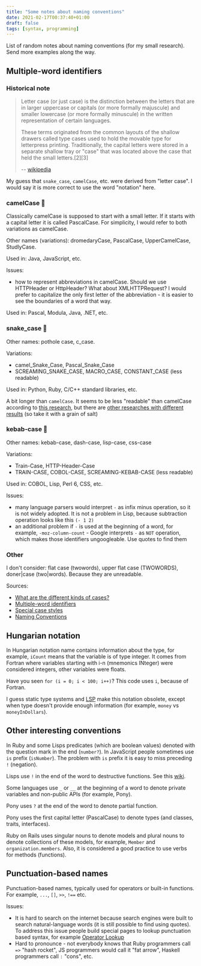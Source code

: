 ```yaml
---
title: "Some notes about naming conventions"
date: 2021-02-17T00:37:40+01:00
draft: false
tags: [syntax, programming]
---
```


List of random notes about naming conventions (for my small research). Send more examples along the way.

<!--more-->

## Multiple-word identifiers

### Historical note

> Letter case (or just case) is the distinction between the letters that are in larger uppercase or capitals (or more formally majuscule) and smaller lowercase (or more formally minuscule) in the written representation of certain languages.
>
> These terms originated from the common layouts of the shallow drawers called type cases used to hold the movable type for letterpress printing. Traditionally, the capital letters were stored in a separate shallow tray or "case" that was located above the case that held the small letters.[2][3]
>
> -- [wikipedia](https://en.wikipedia.org/wiki/Letter_case)

My guess that `snake_case`, `camelCase`, etc. were derived from "letter case". I would say it is more correct to use the word "notation" here.

### camelCase 🐫

Classically camelCase is supposed to start with a small letter. If it starts with a capital letter it is called PascalCase. For simplicity, I would refer to both variations as camelCase.

Other names (variations): dromedaryCase, PascalCase, UpperCamelCase, StudlyCase.

Used in: Java, JavaScript, etc.

Issues:

- how to represent abbreviations in camelCase. Should we use HTTPHeader or HttpHeader? What about XMLHTTPRequest? I would prefer to capitalize the only first letter of the abbreviation - it is easier to see the boundaries of a word that way.

Used in: Pascal, Modula, Java, .NET, etc.

### snake_case 🐍

Other names: pothole case, c_case.

Variations:

- camel_Snake_Case, Pascal_Snake_Case
- SCREAMING_SNAKE_CASE, MACRO_CASE, CONSTANT_CASE (less readable)

Used in: Python, Ruby, C/C++ standard libraries, etc.

A bit longer than `camelCase`. It seems to be less "readable" than camelCase according to [this research](https://ieeexplore.ieee.org/abstract/document/5090039), but there are [other researches with different results](https://ieeexplore.ieee.org/abstract/document/5521745) (so take it with a grain of salt)

### kebab-case 🍡

Other names: kebab-case, dash-case, lisp-case, css-case

Variations:

- Train-Case, HTTP-Header-Case
- TRAIN-CASE, COBOL-CASE, SCREAMING-KEBAB-CASE (less readable)

Used in: COBOL, Lisp, Perl 6, CSS, etc.

Issues:

- many language parsers would interpret `-` as infix minus operation, so it is not widely adopted. It is not a problem in Lisp, because subtraction operation looks like this `(- 1 2)`
- an additional problem if `-` is used at the beginning of a word, for example, `-moz-column-count` - Google interprets `-` as `NOT` operation, which makes those identifiers ungoogleable. Use quotes to find them

### Other

I don't consider: flat case (twowords), upper flat case (TWOWORDS), doner|case (two|words). Because they are unreadable.

Sources:

- [What are the different kinds of cases?](https://stackoverflow.com/questions/17326185/what-are-the-different-kinds-of-cases)
- [Multiple-word identifiers](https://en.wikipedia.org/wiki/Naming_convention_(programming)#Multiple-word_identifiers)
- [Special case styles](https://en.wikipedia.org/wiki/Letter_case#Special_case_styles)
- [Naming Conventions](https://devopedia.org/naming-conventions)

## Hungarian notation

In Hungarian notation name contains information about the type, for example, `iCount` means that the variable is of type integer. It comes from Fortran where variables starting with i-n (mnemonics INteger) were considered integers, other variables were floats.

Have you seen `for (i = 0; i < 100; i++)`? This code uses `i`, because of Fortran.

I guess static type systems and [LSP](https://microsoft.github.io/language-server-protocol/) make this notation obsolete, except when type doesn't provide enough information (for example, `money` vs `moneyInDollars`).

## Other interesting conventions

In Ruby and some Lisps predicates (which are boolean values) denoted with the question mark in the end (`number?`). In JavaScript people sometimes use `is` prefix (`isNumber`). The problem with `is` prefix it is easy to miss preceding `!` (negation).

Lisps use `!` in the end of the word to destructive functions. See this [wiki](https://www.cliki.net/naming%20conventions).

Some languages use `_` or `__` at the beginning of a word to denote private variables and non-public APIs (for example, Pony).

Pony uses `?` at the end of the word to denote partial function.

Pony uses the first capital letter (PascalCase) to denote types (and classes, traits, interfaces).

Ruby on Rails uses singular nouns to denote models and plural nouns to denote collections of these models, for example, `Member` and `organization.members`. Also, it is considered a good practice to use verbs for methods (functions).

## Punctuation-based names

Punctuation-based names, typically used for operators or built-in functions. For example, `...`, `[]`, `>>`, `!==` etc.

Issues:

- It is hard to search on the internet because search engines were built to search natural-language words (it is still possible to find using quotes). To address this issue people build special pages to lookup punctuation based syntax, for example [Operator Lookup](https://www.joshwcomeau.com/operator-lookup/)
- Hard to pronounce - not everybody knows that Ruby programmers call `=>` "hash rocket", JS programmers would call it "fat arrow", Haskell programmers call `:` "cons", etc.
